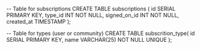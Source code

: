 -- Table for subscriptions
CREATE TABLE subscriptions (
id SERIAL PRIMARY KEY,
type_id INT NOT NULL,
signed_on_id INT NOT NULL,
created_at TIMESTAMP
);

-- Table for types (user or community)
CREATE TABLE subscrition_type(
id SERIAL PRIMARY KEY,
name VARCHAR(25) NOT NULL UNIQUE
);
